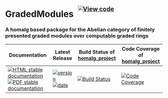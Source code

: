 <!-- BEGIN HEADER -->
# GradedModules&ensp;<sup><sup>[![View code][code-img]][code-url]</sup></sup>

### A homalg based package for the Abelian category of finitely presented graded modules over computable graded rings

| Documentation | Latest Release | Build Status of [homalg_project](/../../) | Code Coverage of [homalg_project](/../../) |
| ------------- | -------------- | ------------ | ------------- |
| [![HTML stable documentation][html-img]][html-url] [![PDF stable documentation][pdf-img]][pdf-url] | [![version][version-img]][version-url] [![date][date-img]][date-url] | [![Build Status][tests-img]][tests-url] | [![Code Coverage][codecov-img]][codecov-url] |

<!-- END HEADER -->
<!-- BEGIN FOOTER -->
[html-img]: https://img.shields.io/badge/🔗%20HTML-stable-blue.svg
[html-url]: https://homalg-project.github.io/homalg_project/GradedModules/doc/chap0_mj.html

[pdf-img]: https://img.shields.io/badge/🔗%20PDF-stable-blue.svg
[pdf-url]: https://homalg-project.github.io/homalg_project/GradedModules/download_pdf.html

[version-img]: https://img.shields.io/endpoint?url=https://homalg-project.github.io/homalg_project/GradedModules/badge_version.json&label=🔗%20version&color=yellow
[version-url]: https://homalg-project.github.io/homalg_project/GradedModules/view_release.html

[date-img]: https://img.shields.io/endpoint?url=https://homalg-project.github.io/homalg_project/GradedModules/badge_date.json&label=🔗%20released%20on&color=yellow
[date-url]: https://homalg-project.github.io/homalg_project/GradedModules/view_release.html

[tests-img]: https://github.com/homalg-project/homalg_project/workflows/Tests/badge.svg?branch=master
[tests-url]: https://github.com/homalg-project/homalg_project/actions?query=workflow%3ATests+branch%3Amaster

[codecov-img]: https://codecov.io/gh/homalg-project/homalg_project/branch/master/graph/badge.svg
[codecov-url]: https://codecov.io/gh/homalg-project/homalg_project

[code-img]: https://img.shields.io/badge/-View%20code-blue?logo=github
[code-url]: https://github.com/homalg-project/homalg_project/tree/master/GradedModules#top
<!-- END FOOTER -->
